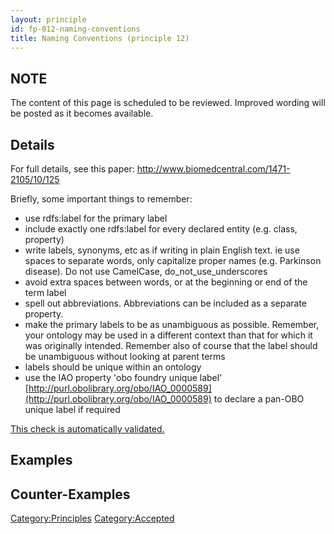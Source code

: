```yaml
---
layout: principle
id: fp-012-naming-conventions
title: Naming Conventions (principle 12)
---
```


## NOTE

The content of this page is scheduled to be reviewed. Improved wording will be posted as it becomes available.

## Details

For full details, see this paper: <http://www.biomedcentral.com/1471-2105/10/125>

Briefly, some important things to remember:

- use rdfs:label for the primary label
- include exactly one rdfs:label for every declared entity (e.g. class, property)
- write labels, synonyms, etc as if writing in plain English text. ie use spaces to separate words, only capitalize proper names (e.g. Parkinson disease). Do not use CamelCase, do_not_use_underscores
- avoid extra spaces between words, or at the beginning or end of the term label
- spell out abbreviations. Abbreviations can be included as a separate property.
- make the primary labels to be as unambiguous as possible. Remember, your ontology may be used in a different context than that for which it was originally intended. Remember also of course that the label should be unambiguous without looking at parent terms
- labels should be unique within an ontology
- use the IAO property 'obo foundry unique label' [http://purl.obolibrary.org/obo/IAO_0000589](http://purl.obolibrary.org/obo/IAO_0000589) to declare a pan-OBO unique label if required

[This check is automatically validated.](checks/fp_012)

## Examples

## Counter-Examples

<Category:Principles> <Category:Accepted>
